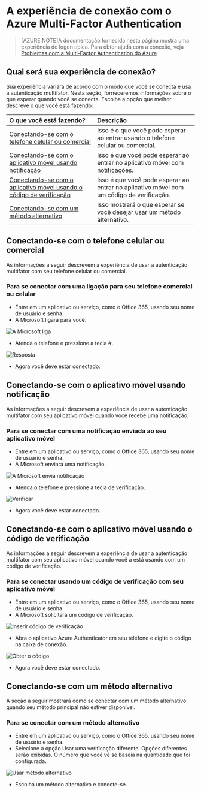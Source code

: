 <properties 
	pageTitle="Azure MFA A experiência de conexão com o Azure Multi-Factor Authentication" 
	description="Esta página fornecerá orientação de onde procurar os vários métodos de conexão disponíveis com o Azure MFA." 
	services="multi-factor-authentication" 
	documentationCenter="" 
	authors="billmath" 
	manager="stevenpo" 
	editor="curtland"/>

<tags 
	ms.service="multi-factor-authentication" 
	ms.workload="identity" 
	ms.tgt_pltfrm="na" 
	ms.devlang="na" 
	ms.topic="article" 
	ms.date="10/15/2015" 
	ms.author="billmath"/>

# A experiência de conexão com o Azure Multi-Factor Authentication
> [AZURE.NOTE]A documentação fornecida nesta página mostra uma experiência de logon típica. Para obter ajuda com a conexão, veja [Problemas com a Multi-Factor Authentication do Azure](multi-factor-authentication-end-user-manage-settings.md)



## Qual será sua experiência de conexão?
Sua experiência variará de acordo com o modo que você se conecta e usa a autenticação multifator. Nesta seção, forneceremos informações sobre o que esperar quando você se conecta. Escolha a opção que melhor descreve o que você está fazendo:


O que você está fazendo?|Descrição
:------------- | :------------- | 
[Conectando-se com o telefone celular ou comercial](#signing-in-with-mobile-or-office-phone) | Isso é o que você pode esperar ao entrar usando o telefone celular ou comercial.
[Conectando-se com o aplicativo móvel usando notificação](#signing-in-with-the-mobile-app-using-notification) | Isso é que você pode esperar ao entrar no aplicativo móvel com notificações.
[Conectando-se com o aplicativo móvel usando o código de verificação](#signing-in-with-the-mobile-app-using-verification-code)|Isso é que você pode esperar ao entrar no aplicativo móvel com um código de verificação.
[Conectando-se com um método alternativo](#signing-in-with-an-alternate-method)|Isso mostrará o que esperar se você desejar usar um método alternativo.

## Conectando-se com o telefone celular ou comercial

As informações a seguir descrevem a experiência de usar a autenticação multifator com seu telefone celular ou comercial.

### Para se conectar com uma ligação para seu telefone comercial ou celular

- Entre em um aplicativo ou serviço, como o Office 365, usando seu nome de usuário e senha.
- A Microsoft ligará para você.

![A Microsoft liga](./media/multi-factor-authentication-end-user-signin-phone/call.png)

- Atenda o telefone e pressione a tecla #.

![Resposta](./media/multi-factor-authentication-end-user-signin-phone/phone.png)

- Agora você deve estar conectado.</li>

## Conectando-se com o aplicativo móvel usando notificação

As informações a seguir descrevem a experiência de usar a autenticação multifator com seu aplicativo móvel quando você recebe uma notificação.

### Para se conectar com uma notificação enviada ao seu aplicativo móvel

- Entre em um aplicativo ou serviço, como o Office 365, usando seu nome de usuário e senha.
- A Microsoft enviará uma notificação.

![A Microsoft envia notificação](./media/multi-factor-authentication-end-user-signin-app-notify/notify.png)


- Atenda o telefone e pressione a tecla de verificação.

![Verificar](./media/multi-factor-authentication-end-user-signin-app-notify/phone.png)


- Agora você deve estar conectado.


## Conectando-se com o aplicativo móvel usando o código de verificação

As informações a seguir descrevem a experiência de usar a autenticação multifator com seu aplicativo móvel quando você a está usando com um código de verificação.

### Para se conectar usando um código de verificação com seu aplicativo móvel

- Entre em um aplicativo ou serviço, como o Office 365, usando seu nome de usuário e senha.
- A Microsoft solicitará um código de verificação.

![Inserir código de verificação](./media/multi-factor-authentication-end-user-signin-app-verify/verify.png)

- Abra o aplicativo Azure Authenticator em seu telefone e digite o código na caixa de conexão.

![Obter o código](./media/multi-factor-authentication-end-user-signin-app-verify/phone.png)

- Agora você deve estar conectado.


## Conectando-se com um método alternativo


A seção a seguir mostrará como se conectar com um método alternativo quando seu método principal não estiver disponível.

### Para se conectar com um método alternativo

- Entre em um aplicativo ou serviço, como o Office 365, usando seu nome de usuário e senha.
- Selecione a opção Usar uma verificação diferente. Opções diferentes serão exibidas. O número que você vê se baseia na quantidade que foi configurada.

![Usar método alternativo](./media/multi-factor-authentication-end-user-signin-alt/alt.png)

- Escolha um método alternativo e conecte-se.

 

<!---HONumber=Nov15_HO3-->